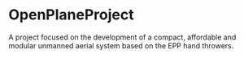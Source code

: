 # OpenPlaneProject
A project focused on the development of a compact, affordable and modular unmanned aerial system based on the EPP hand throwers.
